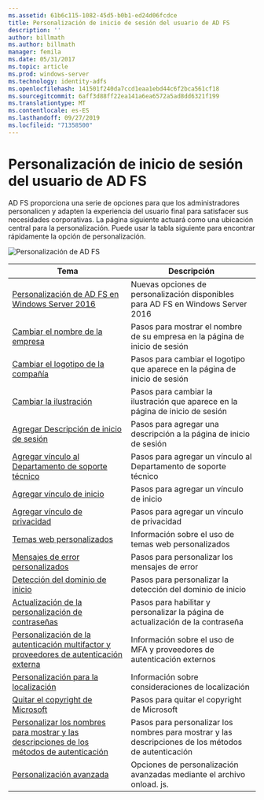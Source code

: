 ```yaml
---
ms.assetid: 61b6c115-1082-45d5-b0b1-ed24d06fcdce
title: Personalización de inicio de sesión del usuario de AD FS
description: ''
author: billmath
ms.author: billmath
manager: femila
ms.date: 05/31/2017
ms.topic: article
ms.prod: windows-server
ms.technology: identity-adfs
ms.openlocfilehash: 141501f240da7ccd1eaa1ebd44c6f2bca561cf18
ms.sourcegitcommit: 6aff3d88ff22ea141a6ea6572a5ad8dd6321f199
ms.translationtype: MT
ms.contentlocale: es-ES
ms.lasthandoff: 09/27/2019
ms.locfileid: "71358500"
---
```

# <a name="ad-fs-user-sign-in-customization"></a>Personalización de inicio de sesión del usuario de AD FS


AD FS proporciona una serie de opciones para que los administradores personalicen y adapten la experiencia del usuario final para satisfacer sus necesidades corporativas.  La página siguiente actuará como una ubicación central para la personalización.  Puede usar la tabla siguiente para encontrar rápidamente la opción de personalización.



![Personalización de AD FS](media/AD-FS-user-sign-in-customization/ADFS_Blue_Custom2.png) 
    
  







Tema|Descripción|
-----|-----|
[Personalización de AD FS en Windows Server 2016](AD-FS-Customization-in-Windows-Server-2016.md)|Nuevas opciones de personalización disponibles para AD FS en Windows Server 2016|
[Cambiar el nombre de la empresa](Change-the-company-name-on-the-AD-FS-sign-in-page.md)|Pasos para mostrar el nombre de su empresa en la página de inicio de sesión|
[Cambiar el logotipo de la compañía](Change-the-company-logo-on-the-AD-FS-sign-in-page.md)|Pasos para cambiar el logotipo que aparece en la página de inicio de sesión|
[Cambiar la ilustración](Change-the-illustration-on-the-AD-FS-sign-in-page.md)|Pasos para cambiar la ilustración que aparece en la página de inicio de sesión|
[Agregar Descripción de inicio de sesión](Add-sign-in-page-description.md)|Pasos para agregar una descripción a la página de inicio de sesión|
[Agregar vínculo al Departamento de soporte técnico](Add-Help-Desk-Link.md)|Pasos para agregar un vínculo al Departamento de soporte técnico|
[Agregar vínculo de inicio](Add-Home-Link.md)|Pasos para agregar un vínculo de inicio|
[Agregar vínculo de privacidad](Add-Privacy-Link.md)|Pasos para agregar un vínculo de privacidad|
[Temas web personalizados](Custom-Web-Themes-in-AD-FS.md)|Información sobre el uso de temas web personalizados
[Mensajes de error personalizados](Custom-error-messages-for-AD-FS-sign-in-page.md)|Pasos para personalizar los mensajes de error
[Detección del dominio de inicio](Home-Realm-Discovery-Customization.md)|Pasos para personalizar la detección del dominio de inicio|
[Actualización de la personalización de contraseñas](Update-password-customization.md)|Pasos para habilitar y personalizar la página de actualización de la contraseña|
[Personalización de la autenticación multifactor y proveedores de autenticación externa](Multi-factor-authentication-and-external-auth-providers-customization.md)|Información sobre el uso de MFA y proveedores de autenticación externos|
[Personalización para la localización](Customization-for-Localization.md)|Información sobre consideraciones de localización
[Quitar el copyright de Microsoft](Remove-the-Microsoft-copyright.md)|Pasos para quitar el copyright de Microsoft
[Personalizar los nombres para mostrar y las descripciones de los métodos de autenticación](Customize-the-display-names-and-descriptions-for-authentication-methods.md)|Pasos para personalizar los nombres para mostrar y las descripciones de los métodos de autenticación
[Personalización avanzada](Advanced-Customization-of-AD-FS-Sign-in-Pages.md)|Opciones de personalización avanzadas mediante el archivo onload. js.




